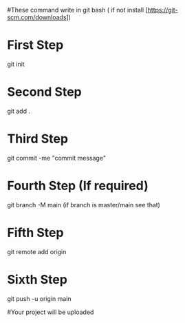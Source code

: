 #These command write in git bash ( if not install [https://git-scm.com/downloads])



# First Step
git init
# Second Step
git add .
# Third Step
git commit -me "commit message"
# Fourth Step (If required)
git branch -M main (if branch is master/main see that)  
# Fifth Step
git remote add origin <GitHub link>
# Sixth Step
git push -u origin main

#Your project will be uploaded
